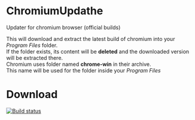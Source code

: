 ﻿# ChromiumUpdathe
Updater for chromium browser (official builds)

This will download and extract the latest build of chromium into your *Program Files* folder.  
If the folder exists, its content will be **deleted** and the downloaded version will be extracted there.  
Chromium uses folder named **chrome-win** in their archive.  
This name will be used for the folder inside your *Program Files*

# Download
[![Build status](https://ci.appveyor.com/api/projects/status/0hgmi1g80h44250w?svg=true)](https://github.com/xPucTu4/ChromiumUpdathe/releases/latest)
